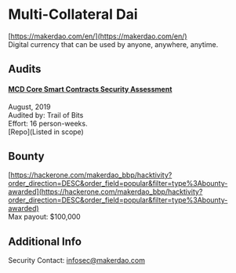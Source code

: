 # Multi-Collateral Dai

[https://makerdao.com/en/](https://makerdao.com/en/)<br>
Digital currency that can be used by anyone, anywhere, anytime.


## Audits


#### [MCD Core Smart Contracts Security Assessment](https://github.com/trailofbits/publications/blob/master/reviews/mc-dai.pdf)

August, 2019<br>
Audited by: Trail of Bits<br>Effort: 16 person-weeks.<br>
[Repo](Listed in scope)




## Bounty

[https://hackerone.com/makerdao_bbp/hacktivity?order_direction=DESC&order_field=popular&filter=type%3Abounty-awarded](https://hackerone.com/makerdao_bbp/hacktivity?order_direction=DESC&order_field=popular&filter=type%3Abounty-awarded)<br>
Max payout: $100,000


## Additional Info
Security Contact: infosec@makerdao.com